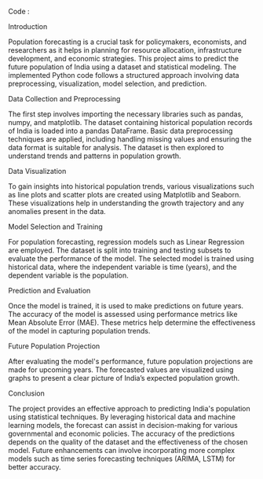 Code : 

Introduction

Population forecasting is a crucial task for policymakers, economists, and researchers as it helps in planning for resource allocation, infrastructure development, and economic strategies. This project aims to predict the future population of India using a dataset and statistical modeling. The implemented Python code follows a structured approach involving data preprocessing, visualization, model selection, and prediction.

Data Collection and Preprocessing

The first step involves importing the necessary libraries such as pandas, numpy, and matplotlib. The dataset containing historical population records of India is loaded into a pandas DataFrame. Basic data preprocessing techniques are applied, including handling missing values and ensuring the data format is suitable for analysis. The dataset is then explored to understand trends and patterns in population growth.

Data Visualization

To gain insights into historical population trends, various visualizations such as line plots and scatter plots are created using Matplotlib and Seaborn. These visualizations help in understanding the growth trajectory and any anomalies present in the data.

Model Selection and Training

For population forecasting, regression models such as Linear Regression are employed. The dataset is split into training and testing subsets to evaluate the performance of the model. The selected model is trained using historical data, where the independent variable is time (years), and the dependent variable is the population.

Prediction and Evaluation

Once the model is trained, it is used to make predictions on future years. The accuracy of the model is assessed using performance metrics like Mean Absolute Error (MAE). These metrics help determine the effectiveness of the model in capturing population trends.

Future Population Projection

After evaluating the model's performance, future population projections are made for upcoming years. The forecasted values are visualized using graphs to present a clear picture of India’s expected population growth.

Conclusion

The project provides an effective approach to predicting India's population using statistical techniques. By leveraging historical data and machine learning models, the forecast can assist in decision-making for various governmental and economic policies. The accuracy of the predictions depends on the quality of the dataset and the effectiveness of the chosen model. Future enhancements can involve incorporating more complex models such as time series forecasting techniques (ARIMA, LSTM) for better accuracy.
